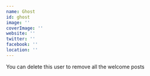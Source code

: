 ```yaml
---
name: Ghost
id: ghost
image: ''
coverImage: ''
website: ''
twitter: ''
facebook: ''
location: ''
---
```

You can delete this user to remove all the welcome posts